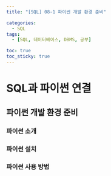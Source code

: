 ```yaml
---
title: "[SQL] 08-1 파이썬 개발 환경 준비"

categories: 
  - SQL
tags:
  - [SQL, 데이터베이스, DBMS, 공부]

toc: true
toc_sticky: true
---
```


# SQL과 파이썬 연결


## 파이썬 개발 환경 준비


### 파이썬 소개


### 파이썬 설치



### 파이썬 사용 방법